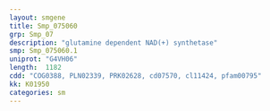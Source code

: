 ```yaml
---
layout: smgene
title: Smp_075060
grp: Smp_07
description: "glutamine dependent NAD(+) synthetase"
smp: Smp_075060.1
uniprot: "G4VH06"
length:  1182
cdd: "COG0388, PLN02339, PRK02628, cd07570, cl11424, pfam00795"
kk: K01950
categories: sm
---
```

